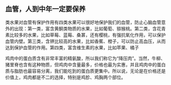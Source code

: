 ## 血管，人到中年一定要保养


类水果对血管有保护作用有四类水果可以很好地保护我们的血管，防止心脑血管意外的出现：第一类，富含黄酮类物质的水果，比如葡萄、猕猴桃。第二类，含花青素比较多的水果，比如草莓、蓝莓、桑葚，还有樱桃，有强抗氧化作用，可以保护血管内壁。第三类，含钾比较高的水果，比如香蕉、橙子，可以防止高血压，从而达到保护血管的作用。第四类，富含维生素的水果，比如苹果、橘子

鸡肉中的蛋白质含有非常丰富的精氨酸，所以我们称它为“降压肉”。当然，牛柳、猪里脊也含有这种物质，但鸡肉中含量最多，价格也最为实惠，并且鸡肉中的蛋白质与脂肪也最容易分离，我们能吃到的蛋白质更集中。所以说，无论是在价格还是价值上，鸡肉都是不二的选择，特别是鸡胗、鸡胸两个部位。